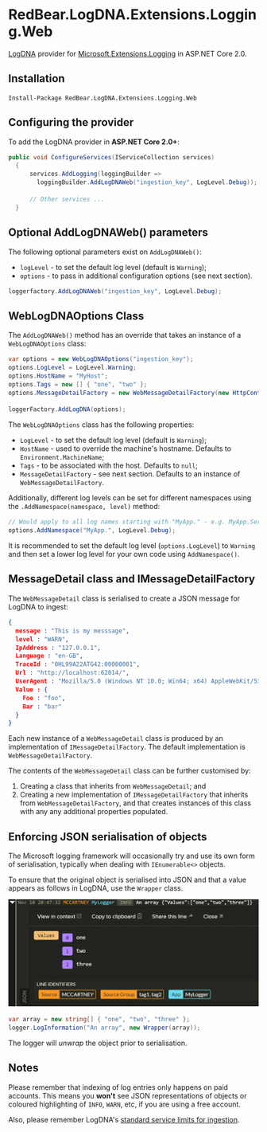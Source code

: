 # RedBear.LogDNA.Extensions.Logging.Web
[LogDNA](https://logdna.com) provider for [Microsoft.Extensions.Logging](https://www.nuget.org/packages/Microsoft.Extensions.Logging) in ASP.NET Core 2.0.

## Installation

```
Install-Package RedBear.LogDNA.Extensions.Logging.Web
```

## Configuring the provider

To add the LogDNA provider in **ASP.NET Core 2.0+**:

```csharp
public void ConfigureServices(IServiceCollection services)
  {
      services.AddLogging(loggingBuilder =>
      	loggingBuilder.AddLogDNAWeb("ingestion_key", LogLevel.Debug));
      
      // Other services ...
  }
```


## Optional AddLogDNAWeb()  parameters

The following optional parameters exist on `AddLogDNAWeb()`:

* `logLevel` - to set the default log level (default is `Warning`);
* `options` - to pass in additional configuration options (see next section).

```csharp
loggerfactory.AddLogDNAWeb("ingestion_key", LogLevel.Debug);
```

## WebLogDNAOptions Class

The `AddLogDNAWeb()` method has an override that takes an instance of a `WebLogDNAOptions` class:

```csharp
var options = new WebLogDNAOptions("ingestion_key");
options.LogLevel = LogLevel.Warning;
options.HostName = "MyHost";
options.Tags = new [] { "one", "two" };
options.MessageDetailFactory = new WebMessageDetailFactory(new HttpContextAccessor());

loggerFactory.AddLogDNA(options);
```

The `WebLogDNAOptions` class has the following properties:

* `LogLevel` - to set the default log level (default is `Warning`);
* `HostName` - used to override the machine's hostname. Defaults to `Environment.MachineName`;
* `Tags` - to be associated with the host. Defaults to `null`;
* `MessageDetailFactory` - see next section. Defaults to an instance of `WebMessageDetailFactory`.

Additionally, different log levels can be set for different namespaces using the `.AddNamespace(namespace, level)` method:

```csharp
// Would apply to all log names starting with "MyApp." - e.g. MyApp.Services, MyApp.Models, etc
options.AddNamespace("MyApp.", LogLevel.Debug);
```

It is recommended to set the default log level (`options.LogLevel`) to `Warning` and then set a lower log level for your own code using `AddNamespace()`.

## MessageDetail class and IMessageDetailFactory

The `WebMessageDetail` class is serialised to create a JSON message for LogDNA to ingest:

```json
{
  message : "This is my messsage",
  level : "WARN",
  IpAddress : "127.0.0.1",
  Language : "en-GB",
  TraceId : "0HL99A22ATG42:00000001",
  Url : "http://localhost:62014/",
  UserAgent : "Mozilla/5.0 (Windows NT 10.0; Win64; x64) AppleWebKit/537.36 (KHTML, like Gecko) Chrome/62.0.3202.89 Safari/537.36"
  Value : {
    Foo : "foo",
    Bar : "bar"
  }
}
```

Each new instance of a `WebMessageDetail` class is produced by an implementation of `IMessageDetailFactory`. The default implementation is `WebMessageDetailFactory`.

The contents of the `WebMessageDetail` class can be further customised by:

1. Creating a class that inherits from `WebMessageDetail`; and
2. Creating a new implementation of `IMessageDetailFactory` that inherits from `WebMessageDetailFactory`, and that creates instances of this class with any any additional properties populated.

## Enforcing JSON serialisation of objects

The Microsoft logging framework will occasionally try and use its own form of serialisation, typically when dealing with `IEnumerable<>` objects.

To ensure that the original object is serialised into JSON and that a value appears as follows in LogDNA, use the `Wrapper` class.

![An Array](docs/array.png)

```csharp
var array = new string[] { "one", "two", "three" };
logger.LogInformation("An array", new Wrapper(array));
```

The logger will *unwrap* the object prior to serialisation.

## Notes

Please remember that indexing of log entries only happens on paid accounts. This means you **won't** see JSON representations of objects or coloured highlighting of `INFO`, `WARN`, etc, if you are using a free account.

Also, please remember LogDNA's [standard service limits for ingestion](https://docs.logdna.com/docs/ingestion#section-service-limits).

